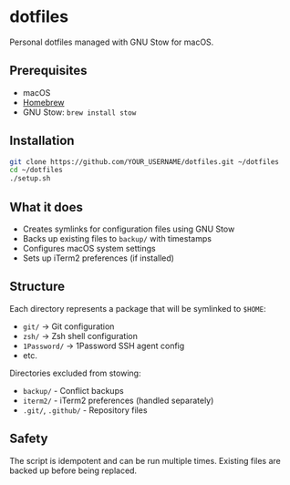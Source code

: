 # dotfiles

Personal dotfiles managed with GNU Stow for macOS.

## Prerequisites

- macOS
- [Homebrew](https://brew.sh/)
- GNU Stow: `brew install stow`

## Installation

```bash
git clone https://github.com/YOUR_USERNAME/dotfiles.git ~/dotfiles
cd ~/dotfiles
./setup.sh
```

## What it does

- Creates symlinks for configuration files using GNU Stow
- Backs up existing files to `backup/` with timestamps
- Configures macOS system settings
- Sets up iTerm2 preferences (if installed)

## Structure

Each directory represents a package that will be symlinked to `$HOME`:
- `git/` → Git configuration
- `zsh/` → Zsh shell configuration
- `1Password/` → 1Password SSH agent config
- etc.

Directories excluded from stowing:
- `backup/` - Conflict backups
- `iterm2/` - iTerm2 preferences (handled separately)
- `.git/`, `.github/` - Repository files

## Safety

The script is idempotent and can be run multiple times. Existing files are backed up before being replaced.